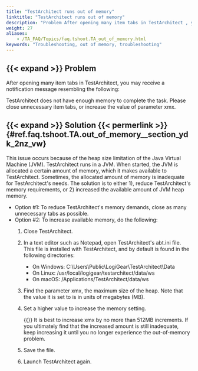 ```yaml
--- 
title: "TestArchitect runs out of memory"
linktitle: "TestArchitect runs out of memory"
description: "Problem After opening many item tabs in TestArchitect , you may receive a notification message resembling the following: TestArchitect does not have enough memory to complete the task. Please close ..."
weight: 27
aliases: 
    - /TA_FAQ/Topics/faq.tshoot.TA_out_of_memory.html
keywords: "Troubleshooting, out of memory, troubleshooting"
---
```


## {{< expand >}} Problem

After opening many item tabs in TestArchitect, you may receive a notification message resembling the following:

TestArchitect does not have enough memory to complete the task. Please close unnecessary item tabs, or increase the value of parameter xmx.

## {{< expand >}} Solution {{< permerlink >}} {#ref.faq.tshoot.TA.out_of_memory__section_ydk_2nz_vw} 

This issue occurs because of the heap size limitation of the Java Virtual Machine \(JVM\). TestArchitect runs in a JVM. When started, the JVM is allocated a certain amount of memory, which it makes available to TestArchitect. Sometimes, the allocated amount of memory is inadequate for TestArchitect's needs. The solution is to either 1\), reduce TestArchitect's memory requirements, or 2\) increased the available amount of JVM heap memory.

-   Option \#1: To reduce TestArchitect's memory demands, close as many unnecessary tabs as possible.
-   Option \#2: To increase available memory, do the following:
    1.  Close TestArchitect.
    2.  In a text editor such as Notepad, open TestArchitect's abt.ini file. This file is installed with TestArchitect, and by default is found in the following directories:
        -   On Windows: C:\\Users\\Public\\LogiGear\\TestArchitect\\Data
        -   On Linux: /usr/local/logigear/testarchitect/data/ws
        -   On macOS: /Applications/TestArchitect/data/ws
    3.  Find the parameter xmx, the maximum size of the heap. Note that the value it is set to is in units of megabytes \(MB\).
    4.  Set a higher value to increase the memory setting.

        {{<tip>}} It is best to increase xmx by no more than 512MB increments. If you ultimately find that the increased amount is still inadequate, keep increasing it until you no longer experience the out-of-memory problem.

    5.  Save the file.
    6.  Launch TestArchitect again.




